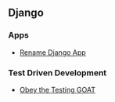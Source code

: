 ## Django
### Apps
* [Rename Django App](https://stackoverflow.com/questions/8408046/how-to-change-the-name-of-a-django-app)
### Test Driven Development
* [Obey the Testing GOAT](https://www.obeythetestinggoat.com/)
<!--stackedit_data:
eyJoaXN0b3J5IjpbMTY1NDIzMjg0MywtMTM2MDY4ODEwMl19
-->